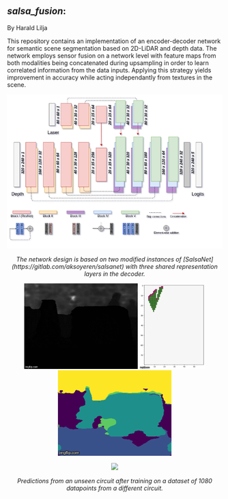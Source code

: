 ## _salsa_fusion_:

By Harald Lilja

This repository contains an implementation of an encoder-decoder network for semantic scene segmentation based on 2D-LiDAR and depth data. The network employs sensor fusion on a network level with feature maps from both modalities being concatenated during upsampling in order to learn correlated information from the data inputs. Applying this strategy yields improvement in accuracy while acting independantly from textures in the scene.

<p align="center">
    <img src="./data/network.png" class="center" width=600>
</p>
<p align="center">
    <em>The network design is based on two modified instances of [SalsaNet](https://gitlab.com/aksoyeren/salsanet) with three shared representation layers in the decoder.</em>
</p>

<p align="center">
    <img src="./data/depth.gif" height="200" class="left">
    <img src="./data/laser.gif" height="200"  class="center">
    <img src="./data/preds.gif" height="200"  class="right">
</p>

<p align="center">
    <img src="./data/rgb.gif" height="200" class="left">
</p>
<p align="center">
    <em>Predictions from an unseen circuit after training on a dataset of 1080 datapoints from a different circuit.</em>
</p>
